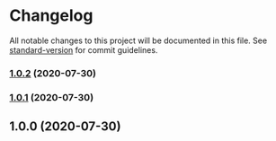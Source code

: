# Changelog

All notable changes to this project will be documented in this file. See [standard-version](https://github.com/conventional-changelog/standard-version) for commit guidelines.

### [1.0.2](https://github.com/andyaaz/create-project/compare/v1.0.1...v1.0.2) (2020-07-30)

### [1.0.1](https://github.com/andyaaz/create-project/compare/v1.0.0...v1.0.1) (2020-07-30)

## 1.0.0 (2020-07-30)
